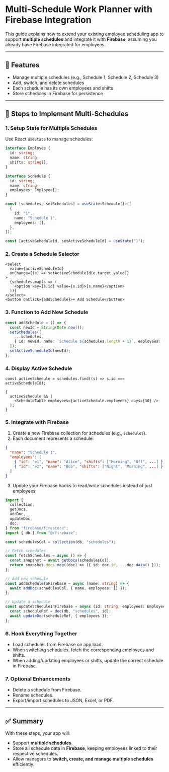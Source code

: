 # Multi-Schedule Work Planner with Firebase Integration

This guide explains how to extend your existing employee scheduling app to support **multiple schedules** and integrate it with **Firebase**, assuming you already have Firebase integrated for employees.

---

## 📝 Features

- Manage multiple schedules (e.g., Schedule 1, Schedule 2, Schedule 3)
- Add, switch, and delete schedules
- Each schedule has its own employees and shifts
- Store schedules in Firebase for persistence

---

## 🔧 Steps to Implement Multi-Schedules

### 1. Setup State for Multiple Schedules

Use React `useState` to manage schedules:

```ts
interface Employee {
  id: string;
  name: string;
  shifts: string[];
}

interface Schedule {
  id: string;
  name: string;
  employees: Employee[];
}

const [schedules, setSchedules] = useState<Schedule[]>([
  {
    id: "1",
    name: "Schedule 1",
    employees: [],
  },
]);

const [activeScheduleId, setActiveScheduleId] = useState("1");
```

### 2. Create a Schedule Selector

```tsx
<select
  value={activeScheduleId}
  onChange={(e) => setActiveScheduleId(e.target.value)}
>
  {schedules.map(s => (
    <option key={s.id} value={s.id}>{s.name}</option>
  ))}
</select>
<button onClick={addSchedule}>+ Add Schedule</button>
```

### 3. Function to Add New Schedule

```ts
const addSchedule = () => {
  const newId = String(Date.now());
  setSchedules([
    ...schedules,
    { id: newId, name: `Schedule ${schedules.length + 1}`, employees: [] },
  ]);
  setActiveScheduleId(newId);
};
```

### 4. Display Active Schedule

```tsx
const activeSchedule = schedules.find((s) => s.id === activeScheduleId);

{
  activeSchedule && (
    <ScheduleTable employees={activeSchedule.employees} days={30} />
  );
}
```

### 5. Integrate with Firebase

1. Create a new Firebase collection for schedules (e.g., `schedules`).
2. Each document represents a schedule:

```json
{
  "name": "Schedule 1",
  "employees": [
    { "id": "e1", "name": "Alice", "shifts": ["Morning", "Off", ...] },
    { "id": "e2", "name": "Bob", "shifts": ["Night", "Morning", ...] }
  ]
}
```

3. Update your Firebase hooks to read/write schedules instead of just employees:

```ts
import {
  collection,
  getDocs,
  addDoc,
  updateDoc,
  doc,
} from "firebase/firestore";
import { db } from "@/firebase";

const schedulesCol = collection(db, "schedules");

// Fetch schedules
const fetchSchedules = async () => {
  const snapshot = await getDocs(schedulesCol);
  return snapshot.docs.map((doc) => ({ id: doc.id, ...doc.data() }));
};

// Add new schedule
const addScheduleToFirebase = async (name: string) => {
  await addDoc(schedulesCol, { name, employees: [] });
};

// Update a schedule
const updateScheduleInFirebase = async (id: string, employees: Employee[]) => {
  const scheduleRef = doc(db, "schedules", id);
  await updateDoc(scheduleRef, { employees });
};
```

### 6. Hook Everything Together

- Load schedules from Firebase on app load.
- When switching schedules, fetch the corresponding employees and shifts.
- When adding/updating employees or shifts, update the correct schedule in Firebase.

### 7. Optional Enhancements

- Delete a schedule from Firebase.
- Rename schedules.
- Export/import schedules to JSON, Excel, or PDF.

---

## ✅ Summary

With these steps, your app will:

- Support **multiple schedules**.
- Store all schedule data in **Firebase**, keeping employees linked to their respective schedules.
- Allow managers to **switch, create, and manage multiple schedules** efficiently.
